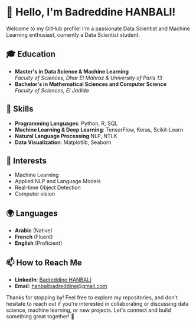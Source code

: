 # 👋 Hello, I'm Badreddine HANBALI!

Welcome to my GitHub profile! I'm a passionate Data Scientist and Machine Learning enthusiast, currently a Data Scientist student.

## 🎓 Education
- **Master's in Data Science & Machine Learning**  
  *Faculty of Sciences, Dhar El Mahraz & University of Paris 13*
- **Bachelor's in Mathematical Sciences and Computer Science**  
  *Faculty of Sciences, El Jadida*
  
## 🧩 Skills
- **Programming Languages**: Python, R, SQL
- **Machine Learning & Deep Learning**: TensorFlow, Keras, Scikit-Learn
- **Natural Language Processing**:NLP, NTLK
- **Data Visualization**: Matplotlib, Seaborn

## 🌟 Interests
- Machine Learning
- Applied NLP and Language Models
- Real-time Object Detection
- Computer vision

## 🌍 Languages
- **Arabic** (Native)
- **French** (Fluent)
- **English** (Proficient)

## 📫 How to Reach Me
- **LinkedIn**: [Badreddine HANBALI](https://www.linkedin.com/in/badreddine-hanbali/)
- **Email**: hanbalibadreddine@gmail.com

Thanks for stopping by! Feel free to explore my repositories, and don't hesitate to reach out if you're interested in collaborating or discussing data science, machine learning, or new projects. Let's connect and build something great together! 🚀
